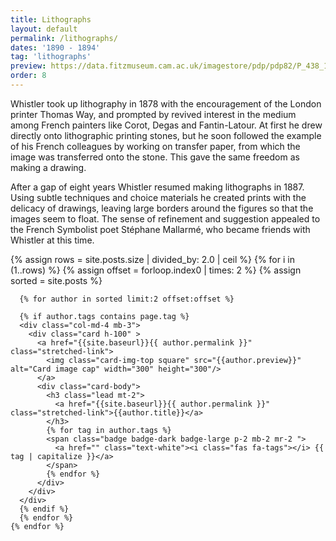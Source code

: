 ```yaml
---
title: Lithographs
layout: default
permalink: /lithographs/
dates: '1890 - 1894'
tag: 'lithographs'
preview: https://data.fitzmuseum.cam.ac.uk/imagestore/pdp/pdp82/P_438_1949_dc2.jpg
order: 8
---
```

Whistler took up lithography in 1878 with the encouragement of the London printer Thomas Way, and prompted by revived interest in the medium among French painters like Corot, Degas and Fantin-Latour. At first he drew directly onto lithographic printing stones, but he soon followed the example of his French colleagues by working on transfer paper, from which the image was transferred onto the stone. This gave the same freedom as making a drawing.

After a gap of eight years Whistler resumed making lithographs in 1887. Using subtle techniques and choice materials he created prints with the delicacy of drawings, leaving large borders around the figures so that the images seem to float. The sense of refinement and suggestion appealed to the French Symbolist poet Stéphane Mallarmé, who became friends with Whistler at this time.

<div class="container mb-3">
  <div class="row">
  {% assign rows =  site.posts.size | divided_by: 2.0 | ceil %}
  {% for i in (1..rows) %}
  {% assign offset = forloop.index0 | times: 2 %}
  {% assign sorted =  site.posts  %}

      {% for author in sorted limit:2 offset:offset %}

      {% if author.tags contains page.tag %}
      <div class="col-md-4 mb-3">
        <div class="card h-100" >
          <a href="{{site.baseurl}}{{ author.permalink }}" class="stretched-link">
            <img class="card-img-top square" src="{{author.preview}}" alt="Card image cap" width="300" height="300"/>
          </a>
          <div class="card-body">
            <h3 class="lead mt-2">
              <a href="{{site.baseurl}}{{ author.permalink }}" class="stretched-link">{{author.title}}</a>
            </h3>
            {% for tag in author.tags %}
            <span class="badge badge-dark badge-large p-2 mb-2 mr-2 ">
              <a href="" class="text-white"><i class="fas fa-tags"></i> {{ tag | capitalize }}</a>
            </span>
            {% endfor %}
          </div>
        </div>
      </div>
      {% endif %}
      {% endfor %}
    {% endfor %}


  </div>
</div>
